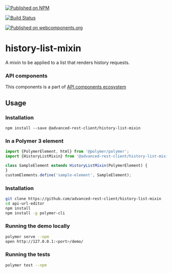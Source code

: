 [![Published on NPM](https://img.shields.io/npm/v/@advanced-rest-client/history-list-mixin.svg)](https://www.npmjs.com/package/@advanced-rest-client/history-list-mixin)

[![Build Status](https://travis-ci.org/advanced-rest-client/history-list-mixin.svg?branch=stage)](https://travis-ci.org/advanced-rest-client/history-list-mixin)

[![Published on webcomponents.org](https://img.shields.io/badge/webcomponents.org-published-blue.svg)](https://www.webcomponents.org/element/advanced-rest-client/history-list-mixin)

# history-list-mixin

A mixin to be applied to a list that renders history requests.

### API components

This components is a part of [API components ecosystem](https://elements.advancedrestclient.com/)

## Usage

### Installation
```
npm install --save @advanced-rest-client/history-list-mixin
```

### In a Polymer 3 element

```js
import {PolymerElement, html} from '@polymer/polymer';
import {HistoryListMixin} from '@advanced-rest-client/history-list-mixin/history-list-mixin.js';

class SampleElement extends HistoryListMixin(PolymerElement) {
}
customElements.define('sample-element', SampleElement);
```

### Installation

```sh
git clone https://github.com/advanced-rest-client/history-list-mixin
cd api-url-editor
npm install
npm install -g polymer-cli
```

### Running the demo locally

```sh
polymer serve --npm
open http://127.0.0.1:<port>/demo/
```

### Running the tests
```sh
polymer test --npm
```
